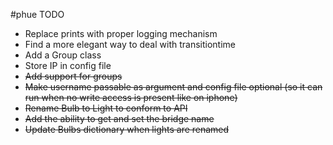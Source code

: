 #phue TODO

 * Replace prints with proper logging mechanism
 * Find a more elegant way to deal with transitiontime
 * Add a Group class
 * Store IP in config file
 * ~~Add support for groups~~
 * ~~Make username passable as argument and config file optional (so it can run when no write access is present like on iphone)~~
 * ~~Rename Bulb to Light to conform to API~~
 * ~~Add the ability to get and set the bridge name~~
 * ~~Update Bulbs dictionary when lights are renamed~~